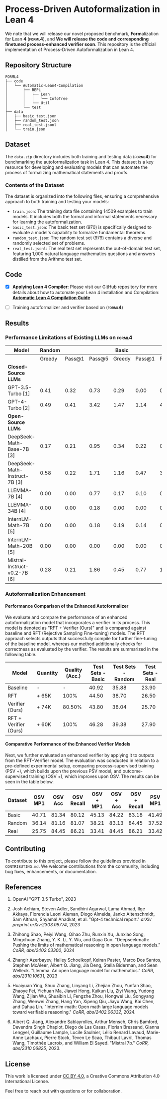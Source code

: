 # Process-Driven Autoformalization in Lean 4

We note that we will release our novel proposed benchmark, **Form**alization for **L**ean **4** (**<span style="font-variant: small-caps;">forml4</span>**), and **We will release the code and corresponding finetuned process-enhanced verifier soon**. This repository is the official implementation of Process-Driven Autoformalization in Lean 4.



## Repository Structure

```
FORML4
├── code
│   └── Automatic-Lean4-Compilation
│       ├── REPL
│       │   ├── Lean
│       │   │   └── InfoTree
│       │   └── Util
│       └── test
├── data
│   ├── basic_test.json
│   ├── random_test.json
│   ├── real_test.jsonl
│   └── train.json
```

## Dataset 

The `data.zip` directory includes both training  and testing data (**<span style="font-variant: small-caps;">forml4</span>**) for benchmarking the autoformalization task in Lean 4. This dataset is a key resource for developing and evaluating models that can automate the process of formalizing mathematical statements and proofs.

### Contents of the Dataset

The dataset is organized into the following files, ensuring a comprehensive approach to both training and testing your models:

- `train.json`: The training data file containing 14509 examples to train models. It includes both the formal and informal statements necessary for learning the autoformalization.
- `basic_test.json`: The basic test set (970) is specifically designed to evaluate a model's capability to formalize fundamental theorems. 
- `random_test.json`: The random test set (979) contains a diverse and randomly selected set of problems. 
- `real_test.jsonl`: The real test set represents the out-of-domain test set, featuring 1,000 natural language mathematics questions and answers distilled from the Arithmo test set. 



## Code 



- [x] **Applying Lean 4 Compiler**: Please visit our GitHub repository for more details about how to automate your Lean 4 installation and Compilation: [**Automatic Lean 4 Compilation Guide**](https://github.com/rookie-joe/automatic-lean4-compilation)

- [ ] Training autoformalizer and verifier based on (**<span style="font-variant: small-caps;">forml4</span>**) 




## Results

### Performance Limitations of Existing LLMs on **<span style="font-variant: small-caps;">forml4</span>**

| **Model**                     | **Random** |        |        | **Basic** |        |        | **Real** |        |        |
| ----------------------------- | ---------- | ------ | ------ | --------- | ------ | ------ | -------- | ------ | ------ |
|                               | Greedy     | Pass@1 | Pass@5 | Greedy    | Pass@1 | Pass@5 | Greedy   | Pass@1 | Pass@5 |
| **Closed-Source LLMs**        |            |        |        |           |        |        |          |        |        |
| GPT-3.5-Turbo [1]             | 0.41       | 0.32   | 0.73   | 0.29      | 0.00   | 0.66   | 5.10     | 3.80   | 17.00  |
| GPT-4-Turbo [2]               | 0.49       | 0.41   | 3.42   | 1.47      | 1.14   | 4.38   | 10.20    | 8.70   | 25.10  |
| **Open-Source LLMs**          |            |        |        |           |        |        |          |        |        |
| DeepSeek-Math-Base-7B [3]     | 0.17       | 0.21   | 0.95   | 0.34      | 0.22   | 0.81   | 0.00     | 0.00   | 0.00   |
| DeepSeek-Math-Instruct-7B [3] | 0.58       | 0.22   | 1.71   | 1.16      | 0.47   | 3.04   | 0.30     | 1.60   | 5.30   |
| LLEMMA-7B [4]                 | 0.00       | 0.00   | 0.77   | 0.17      | 0.10   | 0.45   | 0.00     | 0.00   | 0.00   |
| LLEMMA-34B [4]                | 0.00       | 0.00   | 0.18   | 0.00      | 0.00   | 0.00   | 0.00     | 0.00   | 0.00   |
| InternLM-Math-7B [5]          | 0.00       | 0.00   | 0.18   | 0.19      | 0.14   | 0.26   | 1.10     | 1.00   | 3.70   |
| InternLM-Math-20B [5]         | 0.00       | 0.00   | 0.00   | 0.00      | 0.00   | 0.00   | 0.20     | 0.70   | 2.30   |
| Mistral-Instruct-v0.2-7B [6]  | 0.28       | 0.21   | 1.86   | 0.45      | 0.77   | 1.82   | 0.30     | 0.50   | 1.90   |



### Autoformalization Enhancement

#### Performance Comparison of the Enhanced Autoformalizer

We evaluate and compare the performance of an enhanced autoformalization model that incorporates a verifier in its process. This model is denoted as "RFT + Verifier (Ours)" and is compared against baseline and RFT (Rejective Sampling Fine-tuning) models. The RFT approach selects outputs that successfully compile for further fine-tuning of the baseline model, whereas our method additionally checks for correctness as evaluated by the verifier. The results are summarized in the following table.

| Model                 | Quantity | Quality (Acc.) | Test Sets - Basic | Test Sets - Random | Test Sets - Real |
| --------------------- | -------- | -------------- | ----------------- | ------------------ | ---------------- |
| Baseline              | -        | -              | 40.92             | 35.88              | 23.90            |
| RFT                   | + 65K    | 100%           | 44.50             | 38.70              | 26.50            |
| Verifier (Ours)       | + 74K    | 80.50%         | 43.80             | 38.04              | 25.70            |
| RFT + Verifier (Ours) | + 60K    | 100%           | 46.28             | 39.38              | 27.90            |





#### Comparative Performance of the Enhanced Verifier Models

Next, we further evaluated an enhanced verifier by applying it to outputs from the RFT+Verifier model. The evaluation was conducted in relation to a pre-defined experimental setup, comparing process-supervised training (PSV +), which builds upon the previous PSV model, and outcome-supervised training (OSV +), which improves upon OSV. The results can be seen in the table below.

| Dataset | OSV<br />MP1 | OSV <br />Acc | OSV <br />Recall | OSV + <br />MP1 | OSV + <br />Acc | OSV + <br /> Recall | PSV <br /> MP1 | PSV <br /> Acc | PSV <br />Recall | PSV + <br /> MP1 | PSV +<br />Acc | PSV + <br />Recall |
| ------- | ------------ | ------------- | ---------------- | --------------- | --------------- | ------------------- | -------------- | -------------- | ---------------- | ---------------- | -------------- | ------------------ |
| Basic   | 40.71        | 81.34         | 80.12            | 45.13           | 84.22           | 83.18               | 41.49          | 84.59          | 82.73            | 47.30            | 89.14          | 94.17              |
| Random  | 36.14        | 81.16         | 81.07            | 38.21           | 83.13           | 84.45               | 37.52          | 84.68          | 83.47            | 44.32            | 84.20          | 93.70              |
| Real    | 25.75        | 84.45         | 86.21            | 33.41           | 84.45           | 86.21               | 33.42          | 84.34          | 81.08            | 45.10            | 94.18          | 89.31              |



## Contributing

To contribute to this project, please follow the guidelines provided in `CONTRIBUTING.md`. We welcome contributions from the community, including bug fixes, enhancements, or documentation.





## References

1. OpenAI "GPT-3.5 Turbo", 2023

2. Josh Achiam, Steven Adler, Sandhini Agarwal, Lama Ahmad, Ilge Akkaya, Florencia Leoni Aleman, Diogo Almeida, Janko Altenschmidt, Sam Altman, Shyamal Anadkat, et al. "Gpt-4 technical report." _arXiv preprint arXiv:2303.08774_, 2023

3. Zhihong Shao, Peiyi Wang, Qihao Zhu, Runxin Xu, Junxiao Song, Mingchuan Zhang, Y. K. Li, Y. Wu, and Daya Guo. "Deepseekmath: Pushing the limits of mathematical reasoning in open language models." _CoRR, abs/2402.03300_, 2024 

4. Zhangir Azerbayev, Hailey Schoelkopf, Keiran Paster, Marco Dos Santos, Stephen McAleer, Albert Q. Jiang, Jia Deng, Stella Biderman, and Sean Welleck. "Llemma: An open language model for mathematics." _CoRR, abs/2310.10631_, 2023

5. Huaiyuan Ying, Shuo Zhang, Linyang Li, Zhejian Zhou, Yunfan Shao, Zhaoye Fei, Yichuan Ma, Jiawei Hong, Kuikun Liu, Ziyi Wang, Yudong Wang, Zijian Wu, Shuaibin Li, Fengzhe Zhou, Hongwei Liu, Songyang Zhang, Wenwei Zhang, Hang Yan, Xipeng Qiu, Jiayu Wang, Kai Chen, and Dahua Lin. "Internlm-math: Open math large language models toward verifiable reasoning." _CoRR, abs/2402.06332_, 2024.

6. Albert Q. Jiang, Alexandre Sablayrolles, Arthur Mensch, Chris Bamford, Devendra Singh Chaplot, Diego de Las Casas, Florian Bressand, Gianna Lengyel, Guillaume Lample, Lucile Saulnier, Lélio Renard Lavaud, Marie-Anne Lachaux, Pierre Stock, Teven Le Scao, Thibaut Lavril, Thomas Wang, Timothée Lacroix, and William El Sayed. "Mistral 7b." _CoRR, abs/2310.06825_, 2023.



## License

This work is licensed under [CC BY 4.0](https://creativecommons.org/licenses/by/4.0/), a Creative Commons Attribution 4.0 International License.

Feel free to reach out with questions or for collaboration.
